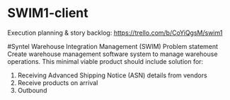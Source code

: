 # SWIM1-client
Execution planning & story backlog: https://trello.com/b/CoYiQgsM/swim1

#Syntel Warehouse Integration Management (SWIM)
Problem statement
Create warehouse management software system to manage warehouse operations. This minimal viable product should include solution for: 
1)	Receiving Advanced Shipping Notice (ASN) details from vendors
2)	Receive products on arrival
3)	Outbound 

